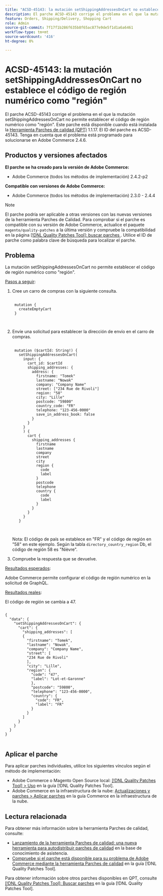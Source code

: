 ```yaml
---
title: "ACSD-45143: la mutación setShippingAddressesOnCart no establece el código de región numérico como 'region'"
description: El parche ACSD-45143 corrige el problema en el que la mutación setShippingAddressesOnCart no permite establecer el código de región numérico como "región". Este parche está disponible cuando está instalada la [Quality Patches Tool (QPT)](https://experienceleague.adobe.com/en/docs/commerce-knowledge-base/kb/announcements/commerce-announcements/magento-quality-patches-released-new-tool-to-self-serve-quality-patches) 1.1.17. El ID del parche es ACSD-45143. Tenga en cuenta que el problema está programado para solucionarse en Adobe Commerce 2.4.6.
feature: Orders, Shipping/Delivery, Shopping Cart
role: Admin
source-git-commit: 7f17f1b286f635b8f65ac877e9de5f1d1a6a6461
workflow-type: tm+mt
source-wordcount: '416'
ht-degree: 0%

---
```


# ACSD-45143: la mutación setShippingAddressesOnCart no establece el código de región numérico como &quot;región&quot;

El parche ACSD-45143 corrige el problema en el que la mutación setShippingAddressesOnCart no permite establecer el código de región numérico como &quot;región&quot;. Este parche está disponible cuando está instalada la [Herramienta Parches de calidad (QPT)](https://experienceleague.adobe.com/en/docs/commerce-knowledge-base/kb/announcements/commerce-announcements/magento-quality-patches-released-new-tool-to-self-serve-quality-patches) 1.1.17. El ID del parche es ACSD-45143. Tenga en cuenta que el problema está programado para solucionarse en Adobe Commerce 2.4.6.

## Productos y versiones afectados

**El parche se ha creado para la versión de Adobe Commerce:**

* Adobe Commerce (todos los métodos de implementación) 2.4.2-p2

**Compatible con versiones de Adobe Commerce:**

* Adobe Commerce (todos los métodos de implementación) 2.3.0 - 2.4.4

>[!NOTE]
>
>El parche podría ser aplicable a otras versiones con las nuevas versiones de la herramienta Parches de Calidad. Para comprobar si el parche es compatible con su versión de Adobe Commerce, actualice el paquete `magento/quality-patches` a la última versión y compruebe la compatibilidad en la página [[!DNL Quality Patches Tool]: buscar parches ](https://experienceleague.adobe.com/en/docs/commerce-knowledge-base/kb/announcements/commerce-announcements/magento-quality-patches-released-new-tool-to-self-serve-quality-patches). Utilice el ID de parche como palabra clave de búsqueda para localizar el parche.

## Problema

La mutación setShippingAddressesOnCart no permite establecer el código de región numérico como &quot;región&quot;.

<u>Pasos a seguir</u>:

1. Cree un carro de compras con la siguiente consulta.

   <pre>
    <code class="language-graphql">
    mutation {
      createEmptyCart
    }
    </code>
    </pre>

1. Envíe una solicitud para establecer la dirección de envío en el carro de compras.

   <pre>
    <code class="language-graphql">
    mutation ($cartId: String!) {
      setShippingAddressesOnCart(
        input: {
          cart_id: $cartId
          shipping_addresses: {
            address: {
              firstname: "Tomek"
              lastname: "Nowak"
              company: "Company Name"
              street: ["234 Rue de Rivoli"]
              region: "58"
              city: "Lille"
              postcode: "59800"
              country_code: "FR"
              telephone: "123-456-0000"
              save_in_address_book: false
            }
          }
        }
        ) {
          cart {
            shipping_addresses {
              firstname
              lastname
              company
              street
              city
              region {
                code
                label
              }
              postcode
              telephone
              country {
                code
                label
              }
            }
          }
        }
      }
      </code>
      </pre>

   Nota: El código de país se establece en &quot;FR&quot; y el código de región en &quot;58&quot; en este ejemplo. Según la tabla `directory_country_region` Db, el código de región 58 es &quot;Nièvre&quot;.

1. Compruebe la respuesta que se devuelve.

<u>Resultados esperados</u>:

Adobe Commerce permite configurar el código de región numérico en la solicitud de GraphQL.

<u>Resultados reales</u>:

El código de región se cambia a 47.

<pre>
<code class="language-graphql">
{
  "data": {
    "setShippingAddressesOnCart": {
      "cart": {
        "shipping_addresses": [
        {
          "firstname": "Tomek",
          "lastname": "Nowak",
          "company": "Company Name",
          "street": [
          "234 Rue de Rivoli"
          ],
          "city": "Lille",
          "region": {
            "code": "47",
            "label": "Lot-et-Garonne"
            },
            "postcode": "59800",
            "telephone": "123-456-0000",
            "country": {
              "code": "FR",
              "label": "FR"
            }
          }
        ]
      }
    }
  }
}
</code>
</pre>

## Aplicar el parche

Para aplicar parches individuales, utilice los siguientes vínculos según el método de implementación:

* Adobe Commerce o Magento Open Source local: [[!DNL Quality Patches Tool] > Uso](/help/tools/quality-patches-tool/usage.md) en la guía [!DNL Quality Patches Tool].
* Adobe Commerce en la infraestructura de la nube: [Actualizaciones y parches > Aplicar parches](https://experienceleague.adobe.com/docs/commerce-cloud-service/user-guide/develop/upgrade/apply-patches.html) en la guía Commerce en la infraestructura de la nube.

## Lectura relacionada

Para obtener más información sobre la herramienta Parches de calidad, consulte:

* [Lanzamiento de la herramienta Parches de calidad: una nueva herramienta para autodistribuir parches de calidad](https://experienceleague.adobe.com/en/docs/commerce-knowledge-base/kb/announcements/commerce-announcements/magento-quality-patches-released-new-tool-to-self-serve-quality-patches) en la base de conocimiento de asistencia.
* [Compruebe si el parche está disponible para su problema de Adobe Commerce mediante la herramienta Parches de calidad](/help/tools/quality-patches-tool/patches-available-in-qpt/check-patch-for-magento-issue-with-magento-quality-patches.md) en la guía [!DNL Quality Patches Tool].

Para obtener información sobre otros parches disponibles en QPT, consulte [[!DNL Quality Patches Tool]: Buscar parches](https://experienceleague.adobe.com/tools/commerce-quality-patches/index.html) en la guía [!DNL Quality Patches Tool].

